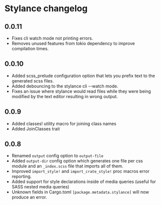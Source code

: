 # Stylance changelog

## 0.0.11

-   Fixes cli watch mode not printing errors.
-   Removes unused features from tokio dependency to improve compilation times.

## 0.0.10

-   Added scss_prelude configuration option that lets you prefix text to the generated scss files.
-   Added debouncing to the stylance cli --watch mode.
-   Fixes an issue where stylance would read files while they were being modified by the text editor resulting in wrong output.

## 0.0.9

-   Added classes! utility macro for joining class names
-   Added JoinClasses trait

## 0.0.8

-   Renamed `output` config option to `output-file`
-   Added `output-dir` config option which generates one file per css module and an `_index.scss` file that imports all of them.
-   Improved `import_style!` and `import_crate_style!` proc macros error reporting.
-   Added support for style declarations inside of media queries (useful for SASS nested media queries)
-   Unknown fields in Cargo.toml `[package.metadata.stylance]` will now produce an error.
